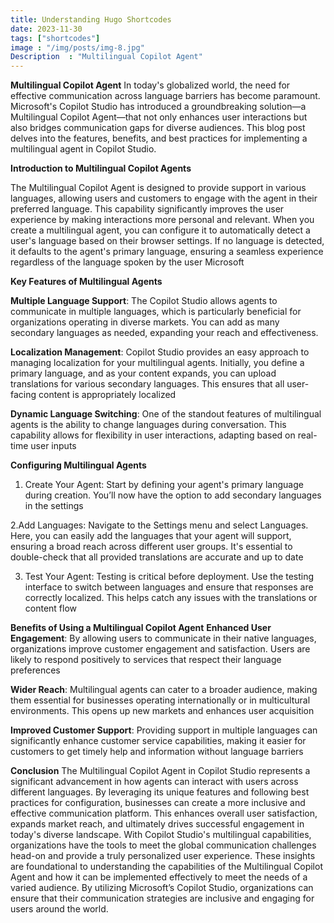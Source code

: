 ```yaml
---
title: Understanding Hugo Shortcodes
date: 2023-11-30
tags: ["shortcodes"]
image : "/img/posts/img-8.jpg"
Description  : "Multilingual Copilot Agent"
---
```


**Multilingual Copilot Agent**
In today's globalized world, the need for effective communication across language barriers has become paramount. Microsoft's Copilot Studio has introduced a groundbreaking solution—a Multilingual Copilot Agent—that not only enhances user interactions but also bridges communication gaps for diverse audiences. This blog post delves into the features, benefits, and best practices for implementing a multilingual agent in Copilot Studio.

**Introduction to Multilingual Copilot Agents**

The Multilingual Copilot Agent is designed to provide support in various languages, allowing users and customers to engage with the agent in their preferred language. This capability significantly improves the user experience by making interactions more personal and relevant.
When you create a multilingual agent, you can configure it to automatically detect a user's language based on their browser settings. If no language is detected, it defaults to the agent's primary language, ensuring a seamless experience regardless of the language spoken by the user 
Microsoft

**Key Features of Multilingual Agents**

**Multiple Language Support**: The Copilot Studio allows agents to communicate in multiple languages, which is particularly beneficial for organizations operating in diverse markets. You can add as many secondary languages as needed, expanding your reach and effectiveness.

**Localization Management**: Copilot Studio provides an easy approach to managing localization for your multilingual agents. Initially, you define a primary language, and as your content expands, you can upload translations for various secondary languages. This ensures that all user-facing content is appropriately localized 

**Dynamic Language Switching**: One of the standout features of multilingual agents is the ability to change languages during conversation. This capability allows for flexibility in user interactions, adapting based on real-time user inputs 


**Configuring Multilingual Agents**
1. Create Your Agent: Start by defining your agent's primary language during creation. You’ll now have the option to add secondary languages in the settings 


2.Add Languages: Navigate to the Settings menu and select Languages. Here, you can easily add the languages that your agent will support, ensuring a broad reach across different user groups. It's essential to double-check that all provided translations are accurate and up to date 

3. Test Your Agent: Testing is critical before deployment. Use the testing interface to switch between languages and ensure that responses are correctly localized. This helps catch any issues with the translations or content flow 


**Benefits of Using a Multilingual Copilot Agent**
**Enhanced User Engagement**: By allowing users to communicate in their native languages, organizations improve customer engagement and satisfaction. Users are likely to respond positively to services that respect their language preferences 

**Wider Reach**: Multilingual agents can cater to a broader audience, making them essential for businesses operating internationally or in multicultural environments. This opens up new markets and enhances user acquisition 

**Improved Customer Support**: Providing support in multiple languages can significantly enhance customer service capabilities, making it easier for customers to get timely help and information without language barriers 



**Conclusion**
The Multilingual Copilot Agent in Copilot Studio represents a significant advancement in how agents can interact with users across different languages. By leveraging its unique features and following best practices for configuration, businesses can create a more inclusive and effective communication platform. This enhances overall user satisfaction, expands market reach, and ultimately drives successful engagement in today's diverse landscape.
With Copilot Studio's multilingual capabilities, organizations have the tools to meet the global communication challenges head-on and provide a truly personalized user experience.
These insights are foundational to understanding the capabilities of the Multilingual Copilot Agent and how it can be implemented effectively to meet the needs of a varied audience. By utilizing Microsoft’s Copilot Studio, organizations can ensure that their communication strategies are inclusive and engaging for users around the world.

